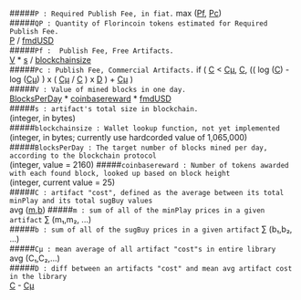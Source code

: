 #####`P : Required Publish Fee, in fiat.`
max ([Pf](https://github.com/dloa/sdk/blob/master/formulae.md#pf---publish-fee-free-artifacts), [Pc](https://github.com/dloa/sdk/blob/master/formulae.md#pc--publish-fee-commercial-artifacts))  
#####`QP : Quantity of Florincoin tokens estimated for Required Publish Fee.`  
[P](https://github.com/dloa/sdk/blob/master/formulae.md#p--required-publish-fee-in-fiat) / [fmdUSD](https://api.alexandria.io/flo-market-data/v1/getAll)	
#####`Pf :	Publish Fee, Free Artifacts.`  
[V](https://github.com/dloa/sdk/blob/master/formulae.md#v1d--blocksperday--coinbasevalue--weighted_usd) * [s](https://github.com/dloa/sdk/blob/master/formulae.md#s--artifacts-total-size-in-blockchain-integer-in-bytes) / [blockchainsize](https://github.com/dloa/sdk/blob/master/formulae.md#blockchainsize--wallet-lookup-function-not-yet-implemented-currently-use-hardcorded-value-of-1065000-integer-in-bytes)	 
#####`Pc : Publish Fee, Commercial Artifacts.`
if ( [C](https://github.com/dloa/sdk/blob/master/formulae.md#c--artifact-cost-defined-as-the-average-between-its-total-minplay-and-its-total-sugbuy-values) < [Cµ](https://github.com/dloa/sdk/blob/master/formulae.md#cµ--mean-average-of-all-artifact-costs-in-entire-library), [C](https://github.com/dloa/sdk/blob/master/formulae.md#c--artifact-cost-defined-as-the-average-between-its-total-minplay-and-its-total-sugbuy-values), (( log ([C](https://github.com/dloa/sdk/blob/master/formulae.md#c--artifact-cost-defined-as-the-average-between-its-total-minplay-and-its-total-sugbuy-values)) - log ([Cµ](https://github.com/dloa/sdk/blob/master/formulae.md#cµ--mean-average-of-all-artifact-costs-in-entire-library)) ) x ( [Cµ](https://github.com/dloa/sdk/blob/master/formulae.md#cµ--mean-average-of-all-artifact-costs-in-entire-library) / [C](https://github.com/dloa/sdk/blob/master/formulae.md#c--artifact-cost-defined-as-the-average-between-its-total-minplay-and-its-total-sugbuy-values) ) x [D](https://github.com/dloa/sdk/blob/master/formulae.md#d--diff-between-an-artifacts-cost-and-mean-avg-artifact-cost-in-the-library) ) + [Cµ](https://github.com/dloa/sdk/blob/master/formulae.md#cµ--mean-average-of-all-artifact-costs-in-entire-library) )	 
#####`V : Value of mined blocks in one day.`  
[BlocksPerDay](https://github.com/dloa/sdk/blob/master/formulae.md#blocksperday--known-variable-integer-currently-2160) * [coinbasereward](https://github.com/dloa/sdk/blob/master/formulae.md#coinbasereward--known-variable-based-on-block-height-integer-currently-25) * [fmdUSD](https://api.alexandria.io/flo-market-data/v1/getAll)	 
#####`s : artifact's total size in blockchain.`  
(integer, in bytes)  
#####`blockchainsize : Wallet lookup function, not yet implemented`  
(integer, in bytes; currently use hardcorded value of 1,065,000)  
#####`BlocksPerDay : The target number of blocks mined per day, according to the blockchain protocol`  
(integer, value = 2160)
#####`coinbasereward : Number of tokens awarded with each found block, looked up based on block height`  
(integer, current value = 25)  
#####`C : artifact "cost", defined as the average between its total minPlay and its total sugBuy values`  
avg ([m](https://github.com/dloa/sdk/blob/master/formulae.md#m--sum-of-all-of-the-minplay-prices-in-a-given-artifact),[b](https://github.com/dloa/sdk/blob/master/formulae.md#b--sum-of-all-of-the-sugbuy-prices-in-a-given-artifact))
#####`m : sum of all of the minPlay prices in a given artifact`
∑ (m₁,m₂, ...)  
#####`b : sum of all of the sugBuy prices in a given artifact`
∑ (b₁,b₂, ...)	 
#####`Cµ : mean average of all artifact "cost"s in entire library`  
avg (C₁,C₂,...)  
#####`D : diff between an artifacts "cost" and mean avg artifact cost in the library`  
[C](https://github.com/dloa/sdk/blob/master/formulae.md#c--artifact-cost-defined-as-the-average-between-its-total-minplay-and-its-total-sugbuy-values) - [Cµ](https://github.com/dloa/sdk/blob/master/formulae.md#cµ--mean-average-of-all-artifact-costs-in-entire-library)  
